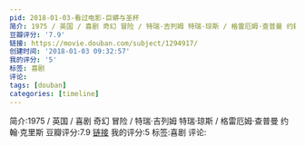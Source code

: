 ```yaml
---
pid: 2018-01-03-看过电影-巨蟒与圣杯
简介: 1975 / 英国 / 喜剧 奇幻 冒险 / 特瑞·吉列姆 特瑞·琼斯 / 格雷厄姆·查普曼 约翰·克里斯
豆瓣评分: '7.9'
链接: https://movie.douban.com/subject/1294917/
创建时间: '2018-01-03 09:32:57'
我的评分: '5'
标签: 喜剧
评论:
tags: [douban]
categories: [timeline]
---
```

简介:1975 / 英国 / 喜剧 奇幻 冒险 / 特瑞·吉列姆 特瑞·琼斯 / 格雷厄姆·查普曼 约翰·克里斯
豆瓣评分:7.9
[链接](https://movie.douban.com/subject/1294917/)
我的评分:5
标签:喜剧
评论:
